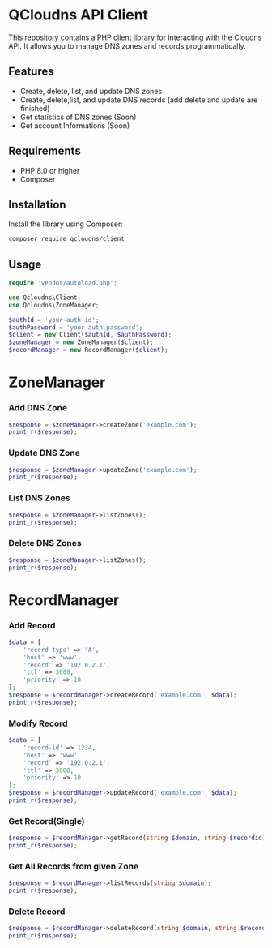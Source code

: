 # QCloudns API Client

This repository contains a PHP client library for interacting with the Cloudns API. It allows you to manage DNS zones and records programmatically.

## Features

- Create, delete, list, and update DNS zones
- Create, delete,list, and update DNS records (add delete and update are finished)
- Get statistics of DNS zones (Soon)
- Get account Informations (Soon)

## Requirements

- PHP 8.0 or higher
- Composer

## Installation

Install the library using Composer:

```bash
composer require qcloudns/client
```

## Usage

```php
require 'vendor/autoload.php';

use Qcloudns\Client;
use Qcloudns\ZoneManager;

$authId = 'your-auth-id';
$authPassword = 'your-auth-password';
$client = new Client($authId, $authPassword);
$zoneManager = new ZoneManager($client);
$recordManager = new RecordManager($client);
```

# ZoneManager

### Add DNS Zone

```php
$response = $zoneManager->createZone('example.com');
print_r($response);
```

### Update DNS Zone

```php
$response = $zoneManager->updateZone('example.com');
print_r($response);
```

### List DNS Zones

```php
$response = $zoneManager->listZones();
print_r($response);

```

### Delete DNS Zones

```php
$response = $zoneManager->listZones();
print_r($response);

```

# RecordManager

### Add Record

```php
$data = [
    'record-type' => 'A',
    'host' => 'www',
    'record' => '192.0.2.1',
    'ttl' => 3600,
    'priority' => 10
];
$response = $recordManager->createRecord('example.com', $data);
print_r($response);
```

### Modify Record

```php
$data = [
    'record-id' => 1234,
    'host' => 'www',
    'record' => '192.0.2.1',
    'ttl' => 3600,
    'priority' => 10
];
$response = $recordManager->updateRecord('example.com', $data);
print_r($response);
```

### Get Record(Single)

```php
$response = $recordManager->getRecord(string $domain, string $recordid);
print_r($response);
```

### Get All Records from given Zone

```php
$response = $recordManager->listRecords(string $domain);
print_r($response);
```

### Delete Record

```php
$response = $recordManager->deleteRecord(string $domain, string $recordid);
print_r($response);
```
